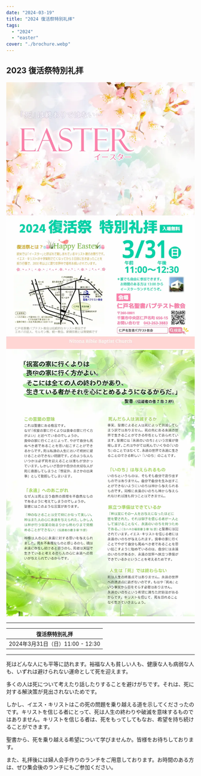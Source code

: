 ```yaml
---
date: "2024-03-19"
title: "2024 復活祭特別礼拝"
tags:
  - "2024"
  - "easter"
cover: "./brochure.webp"
---
```


## 2023 復活祭特別礼拝

![](./brochure.webp)
![](./brochure-back.webp)

---

| 復活祭特別礼拝 |
| ------------------------------ |
| 2024年3月31日（日）11:00 - 12:30 |

---

死はどんな人にも平等に訪れます。裕福な人も貧しい人も、健康な人も病弱な人も、いずれは避けられない運命として死を迎えます。

多くの人は死について考えたり話したりすることを避けがちです。それは、死に対する解決策が見出されないためです。

しかし、イエス・キリストはこの死の問題を乗り越える道を示してくださったのです。キリストを信じる者にとって、死は人生の終わりや破滅を意味するものではありません。キリストを信じる者は、死をもってしてもなお、希望を持ち続けることができます。

聖書から、死を乗り越える希望について学びませんか。皆様をお待ちしております。

また、礼拝後には婦人会手作りのランチをご用意しております。お時間のある方は、ぜひ集会後のランチにもご参加ください。
